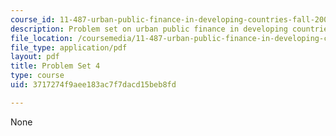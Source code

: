```yaml
---
course_id: 11-487-urban-public-finance-in-developing-countries-fall-2004
description: Problem set on urban public finance in developing countries.
file_location: /coursemedia/11-487-urban-public-finance-in-developing-countries-fall-2004/3717274f9aee183ac7f7dacd15beb8fd_ps4.pdf
file_type: application/pdf
layout: pdf
title: Problem Set 4
type: course
uid: 3717274f9aee183ac7f7dacd15beb8fd

---
```

None